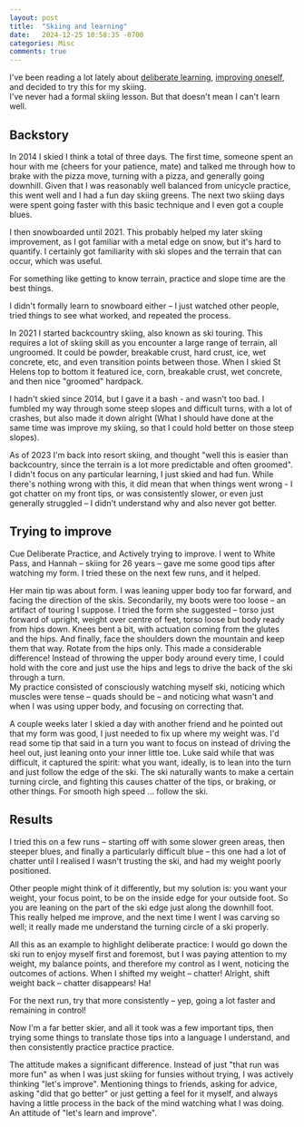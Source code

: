 ```yaml
---
layout: post
title:  "Skiing and learning"
date:   2024-12-25 10:58:35 -0700
categories: Misc
comments: true
---
```



I've been reading a lot lately about [deliberate learning](https://sachachua.com/blog/2013/03/deliberate-performance/), [improving oneself](https://danluu.com/p95-skill/), and decided to try this for my skiing.  
I've never had a formal skiing lesson. But that doesn't mean I can't learn well.  

 

## Backstory

In 2014 I skied I think a total of three days. The first time, someone spent an hour with me (cheers for your patience, mate) and talked me through how to brake with the pizza move, turning with a pizza, and generally going downhill. Given that I was reasonably well balanced from unicycle practice, this went well and I had a fun day skiing greens. The next two skiing days were spent going faster with this basic technique and I even got a couple blues. 

 

I then snowboarded until 2021. This probably helped my later skiing improvement, as I got familiar with a metal edge on snow, but it's hard to quantify. I certainly got familiarity with ski slopes and the terrain that can occur, which was useful. 

For something like getting to know terrain, practice and slope time are the best things.  

I didn't formally learn to snowboard either – I just watched other people, tried things to see what worked, and repeated the process.  

 

In 2021 I started backcountry skiing, also known as ski touring. This requires a lot of skiing skill as you encounter a large range of terrain, all ungroomed. It could be powder, breakable crust, hard crust, ice, wet concrete, etc, and even transition points between those. When I skied St Helens top to bottom it featured ice, corn, breakable crust, wet concrete, and then nice "groomed" hardpack.  

 

I hadn't skied since 2014, but I gave it a bash - and wasn't too bad. I fumbled my way through some steep slopes and difficult turns, with a lot of crashes, but also made it down alright (What I should have done at the same time was improve my skiing, so that I could hold better on those steep slopes).  

 

As of 2023 I'm back into resort skiing, and thought "well this is easier than backcountry, since the terrain is a lot more predictable and often groomed". I didn't focus on any particular learning, I just skied and had fun. While there's nothing wrong with this, it did mean that when things went wrong - I got chatter on my front tips, or was consistently slower, or even just generally struggled – I didn't understand why and also never got better.  

 

## Trying to improve

Cue Deliberate Practice, and Actively trying to improve. I went to White Pass, and Hannah – skiing for 26 years – gave me some good tips after watching my form. I tried these on the next few runs, and it helped.  

Her main tip was about form. I was leaning upper body too far forward, and facing the direction of the skis. Secondarily, my boots were too loose – an artifact of touring I suppose. I tried the form she suggested – torso just forward of upright, weight over centre of feet, torso loose but body ready from hips down. Knees bent a bit, with actuation coming from the glutes and the hips. And finally, face the shoulders down the mountain and keep them that way. Rotate from the hips only. 
This made a considerable difference! Instead of throwing the upper body around every time, I could hold with the core and just use the hips and legs to drive the back of the ski through a turn.  
My practice consisted of consciously watching myself ski, noticing which muscles were tense – quads should be – and noticing what wasn't and when I was using upper body, and focusing on correcting that.  
 
A couple weeks later I skied a day with another friend and he pointed out that my form was good, I just needed to fix up where my weight was. I'd read some tip that said in a turn you want to focus on instead of driving the heel out, just leaning onto your inner little toe. Luke said while that was difficult, it captured the spirit: what you want, ideally, is to lean into the turn and just follow the edge of the ski. The ski naturally wants to make a certain turning circle, and fighting this causes chatter of the tips, or braking, or other things. For smooth high speed … follow the ski. 

 

## Results 

I tried this on a few runs – starting off with some slower green areas, then steeper blues, and finally a particularly difficult blue – this one had a lot of chatter until I realised I wasn't trusting the ski, and had my weight poorly positioned.  

Other people might think of it differently, but my solution is: you want your weight, your focus point, to be on the inside edge for your outside foot. So you are leaning on the part of the ski edge just along the downhill foot.  
This really helped me improve, and the next time I went I was carving so well; it really made me understand the turning circle of a ski properly.  

 

All this as an example to highlight deliberate practice: I would go down the ski run to enjoy myself first and foremost, but I was paying attention to my weight, my balance points, and therefore my control as I went, noticing the outcomes of actions. When I shifted my weight – chatter! Alright, shift weight back – chatter disappears! Ha!  

For the next run, try that more consistently – yep, going a lot faster and remaining in control! 

Now I'm a far better skier, and all it took was a few important tips, then trying some things to translate those tips into a language I understand, and then consistently practice practice practice.  

 

The attitude makes a significant difference. Instead of just "that run was more fun" as when I was just skiing for funsies without trying, I was actively thinking "let's improve". Mentioning things to friends, asking for advice, asking "did that go better" or just getting a feel for it myself, and always having a little process in the back of the mind watching what I was doing. An attitude of "let's learn and improve".
